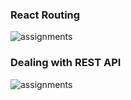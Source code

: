 ### React Routing

![assignments](https://github.com/shreeshailaya/c-dac/blob/main/Web%20Programming/Media/Assignments/3-8-d17-1.png)

### Dealing with REST API

![assignments](https://github.com/shreeshailaya/c-dac/blob/main/Web%20Programming/Media/Assignments/3-8-d17-2.png)



